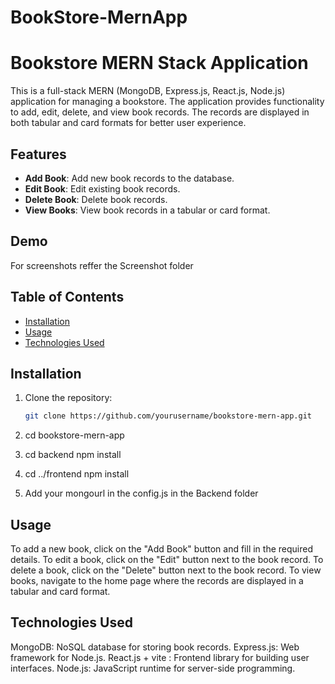 # BookStore-MernApp
# Bookstore MERN Stack Application

This is a full-stack MERN (MongoDB, Express.js, React.js, Node.js) application for managing a bookstore. The application provides functionality to add, edit, delete, and view book records. The records are displayed in both tabular and card formats for better user experience.

## Features

- **Add Book**: Add new book records to the database.
- **Edit Book**: Edit existing book records.
- **Delete Book**: Delete book records.
- **View Books**: View book records in a tabular or card format.

## Demo

For screenshots reffer the Screenshot folder

## Table of Contents

- [Installation](#installation)
- [Usage](#usage)
- [Technologies Used](#technologies-used)

## Installation

1. Clone the repository:
   ```bash
   git clone https://github.com/yourusername/bookstore-mern-app.git

2. cd bookstore-mern-app

3. cd backend
npm install

4. cd ../frontend
npm install

5. Add your mongourl in the config.js in the Backend folder


## Usage
To add a new book, click on the "Add Book" button and fill in the required details.
To edit a book, click on the "Edit" button next to the book record.
To delete a book, click on the "Delete" button next to the book record.
To view books, navigate to the home page where the records are displayed in a tabular and card format.

## Technologies Used
MongoDB: NoSQL database for storing book records.
Express.js: Web framework for Node.js.
React.js + vite : Frontend library for building user interfaces.
Node.js: JavaScript runtime for server-side programming.



